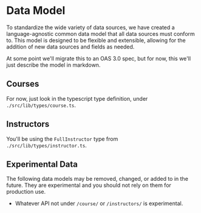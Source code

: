 # Data Model

To standardize the wide variety of data sources, we have created a language-agnostic common data model that all data sources must conform to. This model is designed to be flexible and extensible, allowing for the addition of new data sources and fields as needed.

At some point we'll migrate this to an OAS 3.0 spec, but for now, this we'll just describe the model in markdown.

## Courses

For now, just look in the typescript type definition, under `./src/lib/types/course.ts`.

## Instructors

You'll be using the `FullInstructor` type from `./src/lib/types/instructor.ts`.


## Experimental Data

The following data models may be removed, changed, or added to in the future. They are experimental and you should not rely on them for production use.

- Whatever API not under `/course/` or `/instructors/` is experimental.





